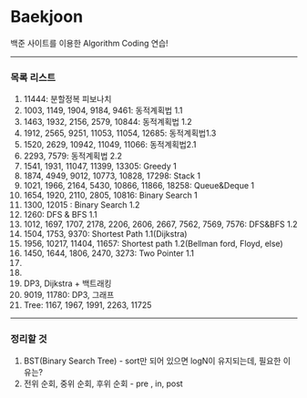 # Baekjoon

백준 사이트를 이용한 Algorithm Coding 연습!

---
### 목록 리스트
1. 11444: 분할정복 피보나치
2. 1003, 1149, 1904, 9184, 9461: 동적계획법 1.1
3. 1463, 1932, 2156, 2579, 10844: 동적계획법 1.2
4. 1912, 2565, 9251, 11053, 11054, 12685: 동적계획법1.3
5. 1520, 2629, 10942, 11049, 11066: 동적계획법2.1
6. 2293, 7579: 동적계획법 2.2
7. 1541, 1931, 11047, 11399, 13305: Greedy 1
8. 1874, 4949, 9012, 10773, 10828, 17298: Stack 1
9. 1021, 1966, 2164, 5430, 10866, 11866, 18258: Queue&Deque 1
10. 1654, 1920, 2110, 2805, 10816: Binary Search 1
11. 1300, 12015 : Binary Search 1.2
12. 1260: DFS & BFS 1.1
22. 1012, 1697, 1707, 2178, 2206, 2606, 2667, 7562, 7569, 7576: DFS&BFS 1.2
23. 1504, 1753, 9370: Shortest Path 1.1(Dijkstra)
24. 1956, 10217, 11404, 11657: Shortest path 1.2(Bellman ford, Floyd, else)
25. 1450, 1644, 1806, 2470, 3273: Two Pointer 1.1
26.
27.
28. DP3, Dijkstra + 백트래킹
29. 9019, 11780: DP3, 그래프
30. Tree: 1167, 1967, 1991, 2263, 11725

---
### 정리할 것
1. BST(Binary Search Tree) - sort만 되어 있으면 logN이 유지되는데, 필요한 이유는?
2. 전위 순회, 중위 순회, 후위 순회 - pre , in, post